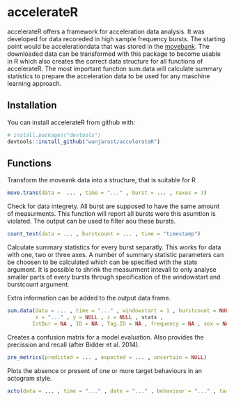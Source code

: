 
<!-- README.md is generated from README.Rmd. Please edit that file -->
accelerateR
===========

accelerateR offers a framework for acceleration data analysis. It was developed for data recoreded in high sample frequency bursts. The starting point would be accelerationdata that was stored in the [movebank](https://www.movebank.org). The downloaded data can be transformed with this package to become usable in R which also creates the correct data structure for all functions of accelerateR. The most important function sum.data will calculate summary statistics to prepare the acceleration data to be used for any maschine learning approach.

Installation
------------

You can install accelerateR from github with:

``` r
# install.packages("devtools")
devtools::install_github("wanjarast/accelerateR")
```

Functions
---------

Transform the moveank data into a structure, that is suitable for R

``` r
move.trans(data =  ... , time = "..." , burst = ... , naxes = 3)
```

Check for data integrety. All burst are supposed to have the same amount of measurments. This function will report all bursts were this asumtion is violated. The output can be used to filter aou these bursts.

``` r
count_test(data = ... , burstcount = ... , time = "timestamp")
```

Calculate summary statistics for every burst separatly. This works for data with one, two or three axes. A number of summary statistic parameters can be choosen to be calculated which can be specified with the stats argument. It is possible to shrink the measurment intevall to only analyse smaller parts of every bursts through specification of the windowstart and burstcount argument.

Extra information can be added to the output data frame.

``` r
sum.data(data = ... , time = "..." , windowstart = 1 , burstcount = NULL, 
         x = "..." , y = NULL , z = NULL , stats , 
        IntDur = NA , ID = NA , Tag.ID = NA , frequency = NA , sex = NA)
```

Creates a confusion matrix for a model evaluation. Also provides the precission and recall (after Bidder et al. 2014).

``` r
pre_metrics(predicted = ... , expected = ... , uncertain = NULL)
```

Plots the absence or present of one or more target behaviours in an actogram style.

``` r
acto(data = ... , time = "..." , date = "..." , behaviour = "..." , target.bev = ... , daily = FALSE)
```
